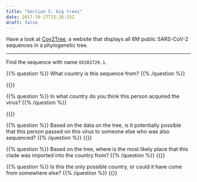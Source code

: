 ```yaml
---
title: "Section 5: big trees"
date: 2017-10-17T15:26:15Z
draft: false
---
```


Have a look at <a href="https://cov2tree.org">Cov2Tree</a>, a website that displays all 6M public SARS-CoV-2 sequences in a phylogenetic tree.

-----

Find the sequence with name `OX303729.1`.

{{% question %}}
What country is this sequence from?
{{% /question %}}

{{<answerbox key="sadkposadkposa" >}}

{{% question %}}
In what country do you think this person acquired the virus?
{{% /question %}}

{{<answerbox key="sadkpgwerewosadkposa" >}}

{{% question %}}
Based on the data on the tree, is it potentially possible that this person passed on this virus to someone else who was also sequenced?
{{% /question %}}
{{<answerbox key="sadkpdsosadkposa" >}}


{{% question %}}
Based on the tree, where is the most likely place that this clade was imported into the country from?
{{% /question %}}
{{<answerbox key="sadkdsdposadkposa" >}}

{{% question %}}
Is this the only possible country, or could it have come from somewhere else?
{{% /question %}}
{{<answerbox key="sadkposafdfsdkposa" >}}




